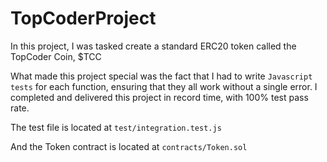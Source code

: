 # TopCoderProject

In this project, I was tasked create a standard ERC20 token called  the TopCoder Coin, $TCC

What made this project special was the fact that I had to write ```Javascript tests``` for each function, ensuring that they all work without a single error.
I completed and delivered this project in record time, with 100% test pass rate.

The test file is located at ```test/integration.test.js```

And the Token contract is located at ```contracts/Token.sol```

